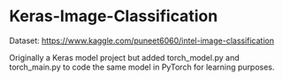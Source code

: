 # Keras-Image-Classification
Dataset: https://www.kaggle.com/puneet6060/intel-image-classification

Originally a Keras model project but added torch_model.py and torch_main.py to code the same model in PyTorch for learning purposes.
